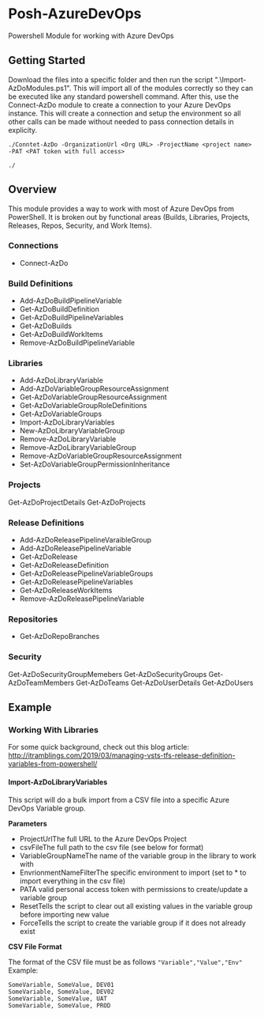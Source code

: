 # Posh-AzureDevOps
Powershell Module for working with Azure DevOps

## Getting Started
Download the files into a specific folder and then run the script ".\Import-AzDoModules.ps1".  This will import all of the modules correctly so they can be executed like any standard powershell command.  After this, use the Connect-AzDo module to create a connection to your Azure DevOps instance.  This will create a connection and setup the environment so all other calls can be made without needed to pass connection details in explicity.

```
./Conntet-AzDo -OrganizationUrl <Org URL> -ProjectName <project name> -PAT <PAT token with full access>

./
```

## Overview
This module provides a way to work with most of Azure DevOps from PowerShell.  It is broken out by functional areas (Builds, Libraries, Projects, Releases, Repos, Security, and Work Items).

### Connections
* Connect-AzDo

### Build Definitions
* Add-AzDoBuildPipelineVariable
* Get-AzDoBuildDefinition
* Get-AzDoBuildPipelineVariables
* Get-AzDoBuilds
* Get-AzDoBuildWorkItems
* Remove-AzDoBuildPipelineVariable

### Libraries
* Add-AzDoLibraryVariable
* Add-AzDoVariableGroupResourceAssignment
* Get-AzDoVariableGroupResourceAssignment
* Get-AzDoVariableGroupRoleDefinitions
* Get-AzDoVariableGroups
* Import-AzDoLibraryVariables
* New-AzDoLibraryVariableGroup
* Remove-AzDoLibraryVariable
* Remove-AzDoLibraryVariableGroup
* Remove-AzDoVariableGroupResourceAssignment
* Set-AzDoVariableGroupPermissionInheritance

### Projects
Get-AzDoProjectDetails
Get-AzDoProjects

### Release Definitions
* Add-AzDoReleasePipelineVaraibleGroup
* Add-AzDoReleasePipelineVariable
* Get-AzDoRelease
* Get-AzDoReleaseDefinition
* Get-AzDoReleasePipelineVariableGroups
* Get-AzDoReleasePipelineVariables
* Get-AzDoReleaseWorkItems
* Remove-AzDoReleasePipelineVariable

### Repositories
* Get-AzDoRepoBranches

### Security
Get-AzDoSecurityGroupMemebers
Get-AzDoSecurityGroups
Get-AzDoTeamMembers
Get-AzDoTeams
Get-AzDoUserDetails
Get-AzDoUsers

## Example
### Working With Libraries
For some quick background, check out this blog article: http://itramblings.com/2019/03/managing-vsts-tfs-release-definition-variables-from-powershell/

#### Import-AzDoLibraryVariables
This script will do a bulk import from a CSV file into a specific Azure DevOps Variable group.  

**Parameters**
* ProjectUrlThe full URL to the Azure DevOps Project
* csvFileThe full path to the csv file (see below for format)
* VariableGroupNameThe name of the variable group in the library to work with
* EnvrionmentNameFilterThe specific environment to import (set to * to import everything in the csv file)
* PATA valid personal access token with permissions to create/update a variable group
* ResetTells the script to clear out all existing values in the variable group before importing new value
* ForceTells the script to create the variable group if it does not already exist

**CSV File Format**

The format of the CSV file must be as follows
```"Variable","Value","Env"```
Example:
```
SomeVariable, SomeValue, DEV01
SomeVariable, SomeValue, DEV02
SomeVariable, SomeValue, UAT
SomeVariable, SomeValue, PROD
```
